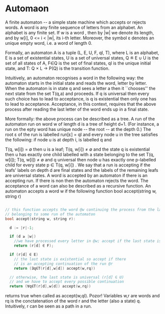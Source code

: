 ﻿# Automaon

A finite automaton -- a simple state machine which accepts or rejects words. A word is any finite sequence of letters from an alphabet. An alphabet is any finite set. If w is a word , then by |w| we denote its length, and by w[i], 0 <= i < |w|, its i-th letter. Moreover, the symbol ε denotes an unique empty word, i.e. a word of length 0.

Formally, an automaton A is a tuple (L, E, U, F, qI, T), where L is an alphabet, E is a set of existential states, U is a set of universal states, Q ≝ E ∪ U is the set of all states of A, F∈Q is the set of final states, qI is the unique initial state, and T: Q × L → P(Q) is the transition function.

Intuitively, an automaton recognises a word in the following way: the automaton starts in the initial state and reads the word, letter by letter. When the automaton is in state q and sees a letter a then it ``chooses'' the next state from the set T(q,a) and proceeds. If q is universal then every such choice has to lead to acceptance, is q is existential then only one has to lead to acceptance. Acceptance, in this context, requires that the above process after reading the last letter of the word ends up in a final state.

More formally: the above process can be described as a tree. A run of the automaton run on word w of length d is a tree of height d+1. (For instance, a run on the epty word has unique node -- the root -- at the depth 0.) The root ε of the run is labelled run[ε] = qI and every node u in the tree satisfies the following: if node u is at depth i, is labelled q and

T(q, w[i]) = ∅ then u is a leaf;
T(q, w[i]) ≠ ∅ and the state q is existential then u has exactly one child labelled with a state belonging to the set T(q, w[i]);
T(q, w[i]) ≠ ∅ and q universal then node u has exactly one p-labelled child for every state p ∈ T(q, w[i]) .
We say that a run is accepting if the leafs' labels on depth d are final states and the labels of the remaining leafs are universal states. A word is accepted by an automaton if there is an accepting run. If there is non then the automaton rejects the word.
The acceptance of a word can also be described as a recursive function. An automaton accepts a word w if the following function bool accept(string w, string r)

```c++

// this function accepts the word @w continuing the process from the last node of the path @r 
// belonging to some run of the automaton
bool accept(string w, string r):

  d := |r|-1;

  if (d ≥ |w|)
    //we have processed every letter in @w; accept if the last state is accepting
    return (r[d] ∈ F);

  if (r[d] ∈ E)
    // the last state is existential so accept if there
    // is an accepting continuation of the run @r
    return (∃q∈T(r[d],w[d]) accept(w,rq))

  // otherwise, the last state is universal (r[d] ∈ U)
  // and we have to accept every possible continuation
  return (∀q∈T(r[d],w[d]) accept(w,rq))

```
  
returns true when called as accept(w,qI).
Pozor! Variables w,r are words and rq is the conctatenation of the word r and the letter (also a state) q. Intuitively, r can be seen as a path in a run.
